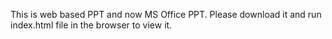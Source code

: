 This is web based PPT and now MS Office PPT. Please download it and run index.html file in the browser to view it.

